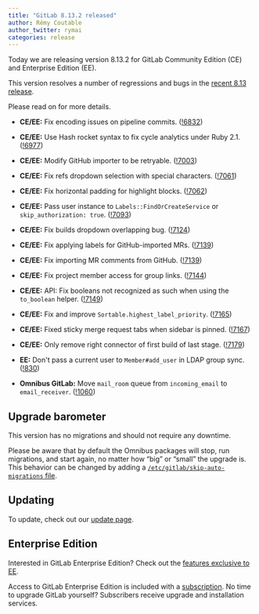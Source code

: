 ```yaml
---
title: "GitLab 8.13.2 released"
author: Rémy Coutable
author_twitter: rymai
categories: release
---
```


Today we are releasing version 8.13.2 for GitLab Community Edition (CE) and
Enterprise Edition (EE).

This version resolves a number of regressions and bugs in the [recent 8.13
release](/2016/10/22/gitlab-8-13-released).

Please read on for more details.

<!-- more -->

- **CE/EE:** Fix encoding issues on pipeline commits. ([!6832])
- **CE/EE:** Use Hash rocket syntax to fix cycle analytics under Ruby 2.1. ([!6977])
- **CE/EE:** Modify GitHub importer to be retryable. ([!7003])
- **CE/EE:** Fix refs dropdown selection with special characters. ([!7061])
- **CE/EE:** Fix horizontal padding for highlight blocks. ([!7062])
- **CE/EE:** Pass user instance to `Labels::FindOrCreateService` or `skip_authorization: true`. ([!7093])
- **CE/EE:** Fix builds dropdown overlapping bug. ([!7124])
- **CE/EE:** Fix applying labels for GitHub-imported MRs. ([!7139])
- **CE/EE:** Fix importing MR comments from GitHub. ([!7139])
- **CE/EE:** Fix project member access for group links. ([!7144])
- **CE/EE:** API: Fix booleans not recognized as such when using the `to_boolean` helper. ([!7149])
- **CE/EE:** Fix and improve `Sortable.highest_label_priority`. ([!7165])
- **CE/EE:** Fixed sticky merge request tabs when sidebar is pinned. ([!7167])
- **CE/EE:** Only remove right connector of first build of last stage. ([!7179])

- **EE:** Don't pass a current user to `Member#add_user` in LDAP group sync. ([!830])

- **Omnibus GitLab:** Move `mail_room` queue from `incoming_email` to `email_receiver`. ([!1060])

[!6832]: https://gitlab.com/gitlab-org/gitlab-ce/merge_requests/6832
[!6977]: https://gitlab.com/gitlab-org/gitlab-ce/merge_requests/6977
[!7003]: https://gitlab.com/gitlab-org/gitlab-ce/merge_requests/7003
[!7061]: https://gitlab.com/gitlab-org/gitlab-ce/merge_requests/7061
[!7062]: https://gitlab.com/gitlab-org/gitlab-ce/merge_requests/7062
[!7093]: https://gitlab.com/gitlab-org/gitlab-ce/merge_requests/7093
[!7124]: https://gitlab.com/gitlab-org/gitlab-ce/merge_requests/7124
[!7139]: https://gitlab.com/gitlab-org/gitlab-ce/merge_requests/7139
[!7139]: https://gitlab.com/gitlab-org/gitlab-ce/merge_requests/7139
[!7144]: https://gitlab.com/gitlab-org/gitlab-ce/merge_requests/7144
[!7149]: https://gitlab.com/gitlab-org/gitlab-ce/merge_requests/7149
[!7165]: https://gitlab.com/gitlab-org/gitlab-ce/merge_requests/7165
[!7167]: https://gitlab.com/gitlab-org/gitlab-ce/merge_requests/7167
[!7179]: https://gitlab.com/gitlab-org/gitlab-ce/merge_requests/7179

[!830]: https://gitlab.com/gitlab-org/gitlab-ee/merge_requests/830

[!1060]: https://gitlab.com/gitlab-org/omnibus-gitlab/merge_requests/1060

## Upgrade barometer

This version has no migrations and should not require any downtime.

Please be aware that by default the Omnibus packages will stop, run migrations,
and start again, no matter how “big” or “small” the upgrade is. This behavior
can be changed by adding a [`/etc/gitlab/skip-auto-migrations`
file](http://doc.gitlab.com/omnibus/update/README.html).

## Updating

To update, check out our [update page](https://about.gitlab.com/update/).

## Enterprise Edition

Interested in GitLab Enterprise Edition? Check out the [features exclusive to
EE](https://about.gitlab.com/features/#enterprise).

Access to GitLab Enterprise Edition is included with a [subscription](https://about.gitlab.com/products/).
No time to upgrade GitLab yourself? Subscribers receive upgrade and installation
services.
